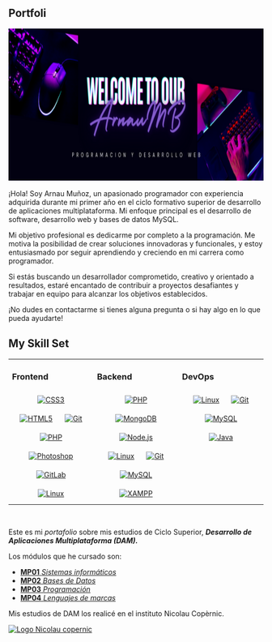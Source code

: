 ## Portfoli
<img src="https://github.com/ArnauMB1992/Portfoli/blob/main/MODULOS/fotos%20readme/ArnauMB.png" height="300" width="1000">

¡Hola! Soy Arnau Muñoz, un apasionado programador con experiencia adquirida durante mi primer año en el ciclo formativo superior de desarrollo de aplicaciones multiplataforma. Mi enfoque principal es el desarrollo de software, desarrollo web y bases de datos MySQL.

Mi objetivo profesional es dedicarme por completo a la programación. Me motiva la posibilidad de crear soluciones innovadoras y funcionales, y estoy entusiasmado por seguir aprendiendo y creciendo en mi carrera como programador.

Si estás buscando un desarrollador comprometido, creativo y orientado a resultados, estaré encantado de contribuir a proyectos desafiantes y trabajar en equipo para alcanzar los objetivos establecidos.

¡No dudes en contactarme si tienes alguna pregunta o si hay algo en lo que pueda ayudarte!

## My Skill Set  
<table><tr><td valign="top" width="33%">



### Frontend
<div align="center"> 
<a href="https://www.w3schools.com/css/" target="_blank"><img style="margin: 10px" src="https://profilinator.rishav.dev/skills-assets/css3-original-wordmark.svg" alt="CSS3" height="50" /></a>  
<a href="https://en.wikipedia.org/wiki/HTML5" target="_blank"><img style="margin: 10px" src="https://profilinator.rishav.dev/skills-assets/html5-original-wordmark.svg" alt="HTML5" height="50" /></a>  
<a href="https://github.com/" target="_blank"><img style="margin: 10px" src="https://profilinator.rishav.dev/skills-assets/git-scm-icon.svg" alt="Git" height="50" /></a>  
<a href="https://www.php.net/" target="_blank"><img style="margin: 10px" src="https://profilinator.rishav.dev/skills-assets/php-original.svg" alt="PHP" height="50" /></a>  
<a href="https://www.adobe.com/in/products/photoshop.html" target="_blank"><img style="margin: 10px" src="https://profilinator.rishav.dev/skills-assets/photoshop-plain.svg" alt="Photoshop" height="50" /></a>  
<a href="https://about.gitlab.com/" target="_blank"><img style="margin: 10px" src="https://profilinator.rishav.dev/skills-assets/gitlab.svg" alt="GitLab" height="50" /></a>  
<a href="https://www.linux.org/" target="_blank"><img style="margin: 10px" src="https://profilinator.rishav.dev/skills-assets/linux-original.svg" alt="Linux" height="50" /></a>  
</div>

</td><td valign="top" width="33%">



### Backend  
<div align="center">  
<a href="https://www.php.net/" target="_blank"><img style="margin: 10px" src="https://profilinator.rishav.dev/skills-assets/php-original.svg" alt="PHP" height="50" /></a>  
<a href="https://www.mongodb.com/" target="_blank"><img style="margin: 10px" src="https://profilinator.rishav.dev/skills-assets/mongodb-original-wordmark.svg" alt="MongoDB" height="50" /></a>  
<a href="https://nodejs.org/" target="_blank"><img style="margin: 10px" src="https://profilinator.rishav.dev/skills-assets/nodejs-original-wordmark.svg" alt="Node.js" height="50" /></a>  
<a href="https://www.linux.org/" target="_blank"><img style="margin: 10px" src="https://profilinator.rishav.dev/skills-assets/linux-original.svg" alt="Linux" height="50" /></a>  
<a href="https://github.com/" target="_blank"><img style="margin: 10px" src="https://profilinator.rishav.dev/skills-assets/git-scm-icon.svg" alt="Git" height="50" /></a>  
<a href="https://www.mysql.com/" target="_blank"><img style="margin: 10px" src="https://profilinator.rishav.dev/skills-assets/mysql-original-wordmark.svg" alt="MySQL" height="50" /></a>  
<a href="https://www.apachefriends.org/" target="_blank"><img style="margin: 10px" src="https://profilinator.rishav.dev/skills-assets/xampp.png" alt="XAMPP" height="50" /></a>  
</div>

</td><td valign="top" width="33%">



### DevOps  
<div align="center">  
<a href="https://www.linux.org/" target="_blank"><img style="margin: 10px" src="https://profilinator.rishav.dev/skills-assets/linux-original.svg" alt="Linux" height="50" /></a>  
<a href="https://github.com/" target="_blank"><img style="margin: 10px" src="https://profilinator.rishav.dev/skills-assets/git-scm-icon.svg" alt="Git" height="50" /></a>  
<a href="https://www.mysql.com/" target="_blank"><img style="margin: 10px" src="https://profilinator.rishav.dev/skills-assets/mysql-original-wordmark.svg" alt="MySQL" height="50" /></a>  
<a href="https://www.java.com/" target="_blank"><img style="margin: 10px" src="https://profilinator.rishav.dev/skills-assets/java-original-wordmark.svg" alt="Java" height="50" /></a>  
</div>

</td></tr></table>  

<br/>  

Este es mi *portafolio* sobre mis estudios de Ciclo Superior, ***Desarrollo de Aplicaciones Multiplataforma (DAM).***

Los módulos que he cursado son:
- [**MP01** *Sistemas informáticos*](https://github.com/ArnauMB1992/Portfoli/tree/main/MODULOS/MP01%20-%20Sistemes%20informàtics) 
- [**MP02** *Bases de Datos*](https://github.com/ArnauMB1992/Portfoli/tree/main/MODULOS/MP02%20-%20Bases%20de%20Dades)
- [**MP03** *Programación*](https://github.com/ArnauMB1992/Portfoli/tree/main/MODULOS/MP03%20-%20Programació)
- [**MP04** *Lenguajes de marcas*](https://github.com/ArnauMB1992/Portfoli/tree/main/MODULOS/MP04%20-%20Llenguatges%20de%20marques)

Mis estudios de DAM los realicé en el instituto Nicolau Copèrnic.

[<img src="https://copernic.cat/images/logos/logo-header.png" alt="Logo Nicolau copernic" width="110">](https://copernic.cat)
